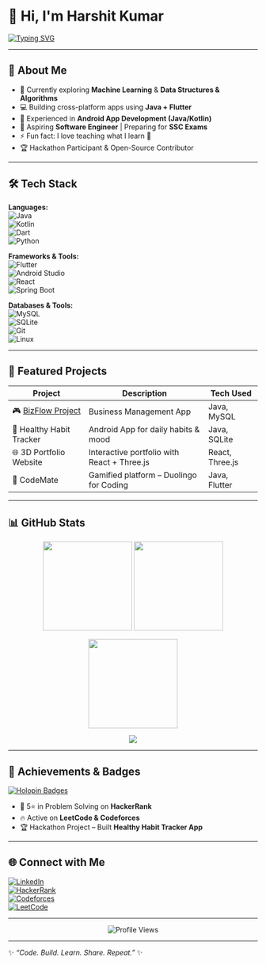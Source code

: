 # 👋 Hi, I'm Harshit Kumar  

[![Typing SVG](https://readme-typing-svg.herokuapp.com?font=Fira+Code&weight=600&size=24&pause=1000&color=00F7FF&center=true&vCenter=true&width=600&lines=B.Tech+CSE+%7C+3rd+Year;Java+%26+Flutter+Developer;Android+Enthusiast;Machine+Learning+Learner;Problem+Solver+%7C+Open+Source+Lover)](https://git.io/typing-svg)

---

## 🚀 About Me  
- 🌱 Currently exploring **Machine Learning** & **Data Structures & Algorithms**  
- 💻 Building cross-platform apps using **Java + Flutter**  
- 📱 Experienced in **Android App Development (Java/Kotlin)**  
- 🎯 Aspiring **Software Engineer** | Preparing for **SSC Exams**  
- ⚡ Fun fact: I love teaching what I learn 🤝  
- 🏆 Hackathon Participant & Open-Source Contributor  

---

## 🛠️ Tech Stack  

**Languages:**  
![Java](https://img.shields.io/badge/Java-ED8B00?style=for-the-badge&logo=openjdk&logoColor=white)  
![Kotlin](https://img.shields.io/badge/Kotlin-7F52FF?style=for-the-badge&logo=kotlin&logoColor=white)  
![Dart](https://img.shields.io/badge/Dart-0175C2?style=for-the-badge&logo=dart&logoColor=white)  
![Python](https://img.shields.io/badge/Python-3776AB?style=for-the-badge&logo=python&logoColor=white)  

**Frameworks & Tools:**  
![Flutter](https://img.shields.io/badge/Flutter-02569B?style=for-the-badge&logo=flutter&logoColor=white)  
![Android Studio](https://img.shields.io/badge/Android%20Studio-3DDC84?style=for-the-badge&logo=androidstudio&logoColor=white)  
![React](https://img.shields.io/badge/React-20232A?style=for-the-badge&logo=react&logoColor=61DAFB)  
![Spring Boot](https://img.shields.io/badge/SpringBoot-6DB33F?style=for-the-badge&logo=springboot&logoColor=white)  

**Databases & Tools:**  
![MySQL](https://img.shields.io/badge/MySQL-005C84?style=for-the-badge&logo=mysql&logoColor=white)  
![SQLite](https://img.shields.io/badge/SQLite-003B57?style=for-the-badge&logo=sqlite&logoColor=white)  
![Git](https://img.shields.io/badge/Git-F05032?style=for-the-badge&logo=git&logoColor=white)  
![Linux](https://img.shields.io/badge/Linux-FCC624?style=for-the-badge&logo=linux&logoColor=black)  

---

## 🌟 Featured Projects  

| Project | Description | Tech Used |
|---------|-------------|-----------|
| 🎮 [BizFlow Project](https://github.com/harshitkumargupta/Bizflow-Project) | Business Management App | Java, MySQL |
| 📱 Healthy Habit Tracker | Android App for daily habits & mood | Java, SQLite |
| 🌐 3D Portfolio Website | Interactive portfolio with React + Three.js | React, Three.js |
| 🤖 CodeMate | Gamified platform – Duolingo for Coding | Java, Flutter |

---

## 📊 GitHub Stats  

<p align="center">
  <img src="https://github-readme-stats.vercel.app/api?username=harshitkumargupta&show_icons=true&theme=tokyonight&hide_border=true&count_private=true" height="180em" />
  <img src="https://github-readme-stats.vercel.app/api/top-langs/?username=harshitkumargupta&layout=compact&theme=tokyonight&hide_border=true" height="180em" />
</p>

<p align="center">
  <img src="https://streak-stats.demolab.com?user=harshitkumargupta&theme=tokyonight&hide_border=true&date_format=j%20M%5B%20Y%5D&fire=FF4500&ring=1E90FF&currStreakNum=FFFFFF&sideNums=FFFFFF" height="180em" />
</p>

<p align="center">
  <img src="https://github-readme-activity-graph.vercel.app/graph?username=harshitkumargupta&theme=react-dark&hide_border=true" />
</p>

---

## 🏅 Achievements & Badges  

[![Holopin Badges](https://holopin.me/harshitkumargupta)](https://holopin.io/@harshitkumargupta)

- 🌟 5⭐ in Problem Solving on **HackerRank**  
- 🔥 Active on **LeetCode & Codeforces**  
- 🏆 Hackathon Project – Built **Healthy Habit Tracker App**  

----

## 🌐 Connect with Me  

[![LinkedIn](https://img.shields.io/badge/LinkedIn-0077B5?style=for-the-badge&logo=linkedin&logoColor=white)](https://www.linkedin.com/in/harshit-kumar-gupta-067899299/)  
[![HackerRank](https://img.shields.io/badge/HackerRank-2EC866?style=for-the-badge&logo=HackerRank&logoColor=white)](https://www.hackerrank.com/profile/harshitkumargup2)  
[![Codeforces](https://img.shields.io/badge/Codeforces-FF6F00?style=for-the-badge&logo=codeforces&logoColor=white)](https://codeforces.com/profile/harshitkumar20)  
[![LeetCode](https://img.shields.io/badge/LeetCode-FFA116?style=for-the-badge&logo=leetcode&logoColor=white)](https://leetcode.com/u/harshit_gupta04/)  

---

<p align="center">
  <img src="https://komarev.com/ghpvc/?username=harshitkumargupta&label=Profile%20Views&color=0e75b6&style=flat" alt="Profile Views" />
</p>

---

✨ *“Code. Build. Learn. Share. Repeat.”* ✨
